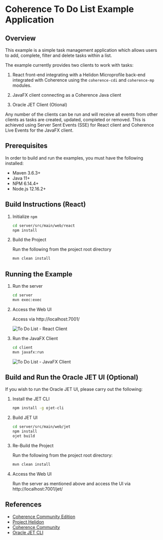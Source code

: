 # Coherence To Do List Example Application

## Overview

This example is a simple task management application which allows users to add, complete,
filter and delete tasks within a list.

The example currently provides two clients to work with tasks:

1. React front-end integrating with a Helidon Microprofile back-end integrated 
   with Coherence using the `coherence-cdi` and `coherence-mp` modules.

1. JavaFX client connecting as a Coherence Java client 

2. Oracle JET Client (Otional)

Any number of the clients can be run and will receive all events from other clients as
tasks are created, updated, completed or removed. This is achieved using Server Sent Events 
(SSE) for React client and Coherence Live Events for the JavaFX client.

## Prerequisites

In order to build and run the examples, you must have the following installed:

* Maven 3.6.3+
* Java 11+
* NPM 6.14.4+
* Node.js 12.16.2+

## Build Instructions (React)

1. Initialize `npm`

    ```bash
    cd server/src/main/web/react
    npm install   
    ```           

1. Build the Project

    Run the following from the project root directory

    ```bash
    mvn clean install
    ```       

## Running the Example

1. Run the server

    ```bash  
    cd server
    mvn exec:exec
    ```            
   
1. Access the Web UI
  
   Access via http://localhost:7001/
   
   ![To Do List - React Client](assets/react-client.png)
   
1. Run the JavaFX Client

    ```bash  
    cd client
    mvn javafx:run
    ```  
        
    ![To Do List - JavaFX Client](assets/javafx-client.png)

## Build and Run the Oracle JET UI (Optional)

If you wish to run the Oracle JET UI, please carry out the following:

1. Install the JET CLI

    ```bash
    npm install -g ojet-cli
    ```   
   
1. Build JET UI
   
    ```bash
    cd server/src/main/web/jet
    npm install
    ojet build
    ```
            
1. Re-Build the Project

    Run the following from the project root directory:

    ```bash
    mvn clean install
    ```          

1. Access the Web UI

   Run the server as mentioned above and access the UI via http://localhost:7001/jet/   
    
## References

* [Coherence Community Edition](https://github.com/oracle/coherence)
* [Project Helidon](https://helidon.io/)
* [Coherence Community](https://coherence.community/)
* [Oracle JET CLI](https://github.com/oracle/ojet-cli)



